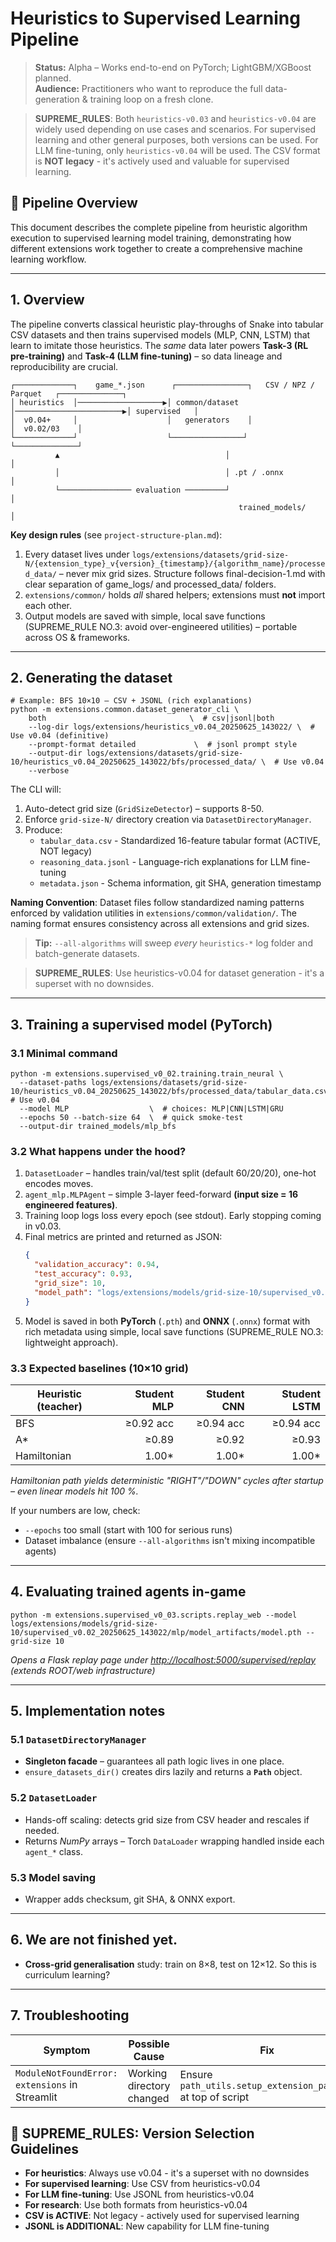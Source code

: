 # Heuristics to Supervised Learning Pipeline

> **Status:** Alpha – Works end-to-end on PyTorch; LightGBM/XGBoost planned.<br/>
> **Audience:** Practitioners who want to reproduce the full data-generation & training loop on a fresh clone.

> **SUPREME_RULES**: Both `heuristics-v0.03` and `heuristics-v0.04` are widely used depending on use cases and scenarios. For supervised learning and other general purposes, both versions can be used. For LLM fine-tuning, only `heuristics-v0.04` will be used. The CSV format is **NOT legacy** - it's actively used and valuable for supervised learning.

## 🎯 **Pipeline Overview**

This document describes the complete pipeline from heuristic algorithm execution to supervised learning model training, demonstrating how different extensions work together to create a comprehensive machine learning workflow.

---

## 1. Overview

The pipeline converts classical heuristic play-throughs of Snake into tabular CSV datasets and then trains supervised models (MLP, CNN, LSTM) that learn to imitate those heuristics.  The _same_ data later powers **Task-3 (RL pre-training)** and **Task-4 (LLM fine-tuning)** – so data lineage and reproducibility are crucial.

```
┌─────────────┐    game_*.json      ┌────────────────┐   CSV / NPZ / Parquet   ┌──────────────┐
│ heuristics  │───────────────────▶│ common/dataset │────────────────────────▶│ supervised   │
│  v0.04+     │                    │   generators    │                          │  v0.02/03    │
└─────────────┘                    └────────────────┘                          └──────────────┘
          ▲                                     │                                         │
          │                                     │ .pt / .onnx                            │
          └──────────────── evaluation ─────────┘                                         │
                                                   trained_models/                         │
```

**Key design rules**  (see `project-structure-plan.md`):
1. Every dataset lives under `logs/extensions/datasets/grid-size-N/{extension_type}_v{version}_{timestamp}/{algorithm_name}/processed_data/` – never mix grid sizes. Structure follows final-decision-1.md with clear separation of game_logs/ and processed_data/ folders.
2. `extensions/common/` holds *all* shared helpers; extensions must **not** import each other.
3. Output models are saved with simple, local save functions (SUPREME_RULE NO.3: avoid over-engineered utilities) – portable across OS & frameworks. 


---

## 2. Generating the dataset

```
# Example: BFS 10×10 – CSV + JSONL (rich explanations)
python -m extensions.common.dataset_generator_cli \
    both                                \  # csv|jsonl|both
    --log-dir logs/extensions/heuristics_v0.04_20250625_143022/ \  # Use v0.04 (definitive)
    --prompt-format detailed             \  # jsonl prompt style
    --output-dir logs/extensions/datasets/grid-size-10/heuristics_v0.04_20250625_143022/bfs/processed_data/ \  # Use v0.04
    --verbose
```

The CLI will:
1. Auto-detect grid size (`GridSizeDetector`) – supports 8-50.
2. Enforce `grid-size-N/` directory creation via `DatasetDirectoryManager`.
3. Produce:
   * `tabular_data.csv` - Standardized 16-feature tabular format (ACTIVE, NOT legacy)
   * `reasoning_data.jsonl` - Language-rich explanations for LLM fine-tuning
   * `metadata.json` - Schema information, git SHA, generation timestamp

**Naming Convention**: Dataset files follow standardized naming patterns enforced by validation utilities in `extensions/common/validation/`. The naming format ensures consistency across all extensions and grid sizes.

> **Tip:** `--all-algorithms` will sweep *every* `heuristics-*` log folder and batch-generate datasets.

> **SUPREME_RULES**: Use heuristics-v0.04 for dataset generation - it's a superset with no downsides.


---

## 3. Training a supervised model (PyTorch)

### 3.1 Minimal command

```
python -m extensions.supervised_v0_02.training.train_neural \
  --dataset-paths logs/extensions/datasets/grid-size-10/heuristics_v0.04_20250625_143022/bfs/processed_data/tabular_data.csv  # Use v0.04
  --model MLP                  \  # choices: MLP|CNN|LSTM|GRU
  --epochs 50 --batch-size 64  \  # quick smoke-test
  --output-dir trained_models/mlp_bfs
```

### 3.2 What happens under the hood?
 
1. `DatasetLoader` – handles train/val/test split (default 60/20/20), one-hot encodes moves.
2. `agent_mlp.MLPAgent` – simple 3-layer feed-forward **(input size = 16 engineered features)**.
3. Training loop logs loss every epoch (see stdout).  Early stopping coming in v0.03.
4. Final metrics are printed and returned as JSON:
   ```json
   {
     "validation_accuracy": 0.94,
     "test_accuracy": 0.93,
     "grid_size": 10,
     "model_path": "logs/extensions/models/grid-size-10/supervised_v0.02_20250625_143022/mlp/model_artifacts/model.pth"
   }
   ```
5. Model is saved in both **PyTorch** (`.pth`) and **ONNX** (`.onnx`) format with rich metadata using simple, local save functions (SUPREME_RULE NO.3: lightweight approach).

### 3.3 Expected baselines  (10×10 grid)

| Heuristic (teacher) | Student MLP | Student CNN | Student LSTM |
|---------------------|------------:|------------:|-------------:|
| BFS                | ≥0.92 acc | ≥0.94 acc | ≥0.94 acc |
| A*                 | ≥0.89 | ≥0.92 | ≥0.93 |
| Hamiltonian        | 1.00* | 1.00* | 1.00* |

*Hamiltonian path yields deterministic "RIGHT"/"DOWN" cycles after startup – even linear models hit 100 %.*

If your numbers are low, check:
* `--epochs` too small (start with 100 for serious runs)
* Dataset imbalance (ensure `--all-algorithms` isn't mixing incompatible agents)


---

## 4. Evaluating trained agents in-game

```
python -m extensions.supervised_v0_03.scripts.replay_web --model logs/extensions/models/grid-size-10/supervised_v0.02_20250625_143022/mlp/model_artifacts/model.pth --grid-size 10
```

*Opens a Flask replay page under <http://localhost:5000/supervised/replay> (extends ROOT/web infrastructure)*


---

## 5. Implementation notes

### 5.1 `DatasetDirectoryManager`
* **Singleton facade** – guarantees all path logic lives in one place.
* `ensure_datasets_dir()` creates dirs lazily and returns a **`Path`** object.

### 5.2 `DatasetLoader`
* Hands-off scaling: detects grid size from CSV header and rescales if needed.
* Returns *NumPy* arrays – Torch `DataLoader` wrapping handled inside each `agent_*` class.

### 5.3 Model saving
* Wrapper adds checksum, git SHA, & ONNX export.

---

## 6. We are not finished yet.

* **Cross-grid generalisation** study: train on 8×8, test on 12×12. So this is curriculum learning? 

---

## 7. Troubleshooting

| Symptom | Possible Cause | Fix |
|---------|----------------|-----|
| `ModuleNotFoundError: extensions` in Streamlit | Working directory changed | Ensure `path_utils.setup_extension_paths()` at top of script |

## 🎯 **SUPREME_RULES: Version Selection Guidelines**

- **For heuristics**: Always use v0.04 - it's a superset with no downsides
- **For supervised learning**: Use CSV from heuristics-v0.04
- **For LLM fine-tuning**: Use JSONL from heuristics-v0.04
- **For research**: Use both formats from heuristics-v0.04
- **CSV is ACTIVE**: Not legacy - actively used for supervised learning
- **JSONL is ADDITIONAL**: New capability for LLM fine-tuning
